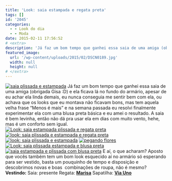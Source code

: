 ```yaml
---
title: 'Look: saia estampada e regata preta'
tags: []
id: '2045'
categories:
  - - Look do dia
  - - Moda
date: 2015-02-11 17:56:52
# <extra>
description: 'Já faz um bom tempo que ganhei essa saia de uma amiga (obrigada Gisa :D) e ela ficava lá no fundo do armário, apesar de eu achar ela linda demais, eu nunca conseguia me sentir bem com ela, ou achava que os looks que eu montava não ficavam bons, mas tem aquela velha frase “Menos é mais” e na semana passada eu resolvi finalmente experimentar ela com uma blusa preta básica e eu amei o resultado. A saia é bem levinha, então não dá pra usar ela em dias com muito vento, hehe, mas é um conforto sem igual. E aí, o que acharam? Aposto que vocês também tem um bom look esquecido aí no armário só esperando para ser vestido, basta um pouquinho de tempo e disposição e descobrimos novas e boas  combinações de roupa, não é mesmo? Vestindo: &hellip;'
featured_image: 
  url: '/wp-content/uploads/2015/02/DSCN0189.jpg'
  width: null
  height: null
# </extra>
---
```


[![saia plissada e estampada ](/wp-content/uploads/2015/02/DSCN0189.jpg)](/wp-content/uploads/2015/02/DSCN0189.jpg) Já faz um bom tempo que ganhei essa saia de uma amiga (obrigada Gisa :D) e ela ficava lá no fundo do armário, apesar de eu achar ela linda demais, eu nunca conseguia me sentir bem com ela, ou achava que os looks que eu montava não ficavam bons, mas tem aquela velha frase “Menos é mais” e na semana passada eu resolvi finalmente experimentar ela com uma blusa preta básica e eu amei o resultado. A saia é bem levinha, então não dá pra usar ela em dias com muito vento, hehe, mas é um conforto sem igual. [![Look: saia estampada plissada e regata preta ](/wp-content/uploads/2015/02/DSCN0209.jpg)](/wp-content/uploads/2015/02/DSCN0209.jpg) [![look: saia plissada e estampada e regata preta ](/wp-content/uploads/2015/02/DSCN0191.jpg)](/wp-content/uploads/2015/02/DSCN0191.jpg) [![look: saia plissada e estampada](/wp-content/uploads/2015/02/DSCN0199.jpg)](/wp-content/uploads/2015/02/DSCN0199.jpg) [![pegando flores](/wp-content/uploads/2015/02/DSCN0196.jpg)](/wp-content/uploads/2015/02/DSCN0196.jpg) [![Look: saia plissada estampada e blusa preta](/wp-content/uploads/2015/02/DSCN0197.jpg)](/wp-content/uploads/2015/02/DSCN0197.jpg) [![saia estampada e plissada com blusa preta](/wp-content/uploads/2015/02/DSCN0200.jpg)](/wp-content/uploads/2015/02/DSCN0200.jpg) E aí, o que acharam? Aposto que vocês também tem um bom look esquecido aí no armário só esperando para ser vestido, basta um pouquinho de tempo e disposição e descobrimos novas e boas  combinações de roupa, não é mesmo? **Vestindo:** Saia: presente Regata: **[Marisa](http://oferta.vc/6paE "Marisa ")** Sapatilha: **[Via Uno](http://www.viauno.com/ "Via Uno")**

